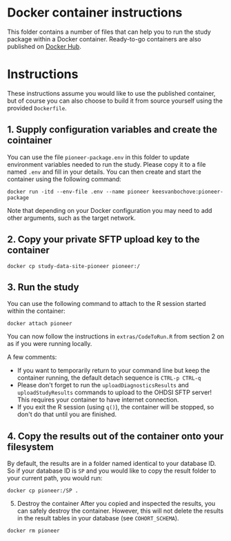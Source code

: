 Docker container instructions
=============================

This folder contains a number of files that can help you to run the study package within a Docker container.
Ready-to-go containers are also published on [Docker Hub](https://hub.docker.com/repository/docker/keesvanbochove/pioneer-package).

# Instructions
These instructions assume you would like to use the published container, but of course
you can also choose to build it from source yourself using the provided `Dockerfile`.

## 1. Supply configuration variables and create the cointainer
You can use the file `pioneer-package.env` in this folder to update environment variables
needed to run the study. Please copy it to a file named `.env` and fill in your details.
You can then create and start the container using the following command:
```
docker run -itd --env-file .env --name pioneer keesvanbochove:pioneer-package
```
Note that depending on your Docker configuration you may need to add other arguments, such as the target network.

## 2. Copy your private SFTP upload key to the container
```
docker cp study-data-site-pioneer pioneer:/
```

## 3. Run the study
You can use the following command to attach to the R session started within the container:
```
docker attach pioneer
```
You can now follow the instructions in `extras/CodeToRun.R` from section 2 on as if you were running locally.

A few comments:
* If you want to temporarily return to your command line but keep the container running, the default detach sequence is `CTRL-p CTRL-q`
* Please don't forget to run the `uploadDiagnosticsResults` and `uploadStudyResults` commands to upload to the OHDSI SFTP server! This requires your container to have internet connection.
* If you exit the R session (using `q()`), the container will be stopped, so don't do that until you are finished.

## 4. Copy the results out of the container onto your filesystem
By default, the results are in a folder named identical to your database ID.
So if your database ID is `SP` and you would like to copy the result folder to your current path, you would run:
```
docker cp pioneer:/SP .
```

5. Destroy the container
After you copied and inspected the results, you can safely destroy the container.
However, this will not delete the results in the result tables in your database (see `COHORT_SCHEMA`).
```
docker rm pioneer
```